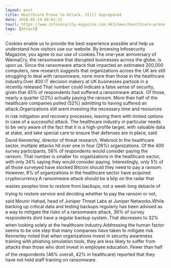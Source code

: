 ```yaml
---
layout: post
title: Healthcare Prone to Attack, Still Unprepared
date: 2018-05-10 00:02:11
tourl: https://www.infosecurity-magazine.com:443/news/healthcare-prone-to-attack-still/
tags: [Attack]
---
```

Cookies enable us to provide the best experience possible and help us understand how visitors use our website. By browsing Infosecurity Magazine, you agree to our use of cookies.The one-year anniversary of WannaCry, the ransomware that disrupted businesses across the globe, is upon us. Since the ransomware attack that impacted an estimated 200,000 computers, new research suggests that organizations across the UK are still struggling to deal with ransomware, none more than those in the healthcare industry.Over 400 IT decision makers at UK businesses partook in a recently released That number could indicate a false sense of security, given that 45% of respondents had suffered a ransomware attack. Of those, nearly a quarter (23%) actually paying the ransom. More than half of the healthcare companies polled (52%) admitting to having suffered an attack.Organizations still arent investing the necessary time and resources in risk mitigation and recovery processes, leaving them with limited options in case of a successful attack. The healthcare industry in particular needs to be very aware of the fact that it is a high-profile target, with valuable data at stake, and take special care to ensure that defenses are in place, said David Kennerley, director of threat research, Webroot.In the healthcare sector, multiple attacks hit over one in four (26%) organizations. Of the 400 survey participants, 56% of respondents would consider paying the ransom. That number is smaller for organizations in the healthcare sector, with only 34% saying they would consider paying. Interestingly, only 5% of all those surveyed have stocked Bitcoin should they need to pay a ransom. However, 8% of organizations in the healthcare sector have acquired cryptocurrency.A ransomware attack should be a blip on the radar that wastes peoples time to restore from backups, not a week-long debacle of trying to restore service and deciding whether to pay the ransom or not, said Mounir Hahad, head of Juniper Threat Labs at Juniper Networks.While backing up critical data and testing backups regularly has been advised as a way to mitigate the risks of a ransomware attack, 36% of survey respondents dont have a regular backup system. That decreases to 32% when looking solely at the healthcare industry.Addressing the human factor seems to be one step that many companies have taken to mitigate risk. Kennerley noted that when organizations invest in security awareness training with phishing simulation tools, they are less likely to suffer from attacks than those who dont invest in employee education. Fewer than half of the respondents (46% overall, 42% in healthcare) reported that they have not held staff training on ransomware.